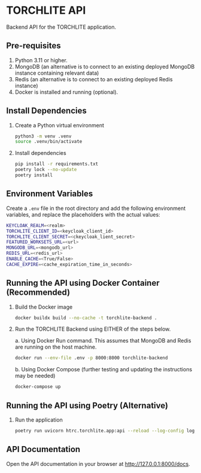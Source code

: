 # TORCHLITE API
Backend API for the TORCHLITE application.

## Pre-requisites
1. Python 3.11 or higher.
2. MongoDB (an alternative is to connect to an existing deployed MongoDB instance containing relevant data)
3. Redis (an alternative is to connect to an existing deployed Redis instance)
4. Docker is installed and running (optional).

## Install Dependencies

1. Create a Python virtual environment
    ```bash
    python3 -m venv .venv
    source .venv/bin/activate
    ```
2. Install dependencies
   ```bash
   pip install -r requirements.txt
   poetry lock --no-update
   poetry install
   ```

## Environment Variables

Create a `.env` file in the root directory and add the following environment variables, and replace the placeholders with the actual values:

```bash
KEYCLOAK_REALM=<realm>
TORCHLITE_CLIENT_ID=<keycloak_client_id>
TORCHLITE_CLIENT_SECRET=<ckeycloak_lient_secret>
FEATURED_WORKSETS_URL=<url>
MONGODB_URL=<mongodb_url>
REDIS_URL=<redis_url>
ENABLE_CACHE=<True/False>
CACHE_EXPIRE=<cache_expiration_time_in_seconds>
```

## Running the API using Docker Container (Recommended)

1. Build the Docker image
    ```bash
    docker buildx build --no-cache -t torchlite-backend .
    ```
2. Run the TORCHLITE Backend using EITHER of the steps below.
   
   a. Using Docker Run command. This assumes that MongoDB and Redis are running on the host machine.
    ```bash
    docker run --env-file .env -p 8000:8000 torchlite-backend
    ```
   b. Using Docker Compose (further testing and updating the instructions may be needed)
    ```bash
    docker-compose up
    ```

## Running the API using Poetry (Alternative) 

1. Run the application
    ```bash
    poetry run uvicorn htrc.torchlite.app:api --reload --log-config log_conf.yaml
    ```

## API Documentation
Open the API documentation in your browser at http://127.0.0.1:8000/docs.
